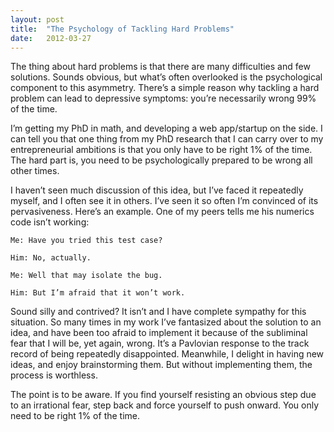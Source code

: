 ```yaml
---
layout: post
title:  "The Psychology of Tackling Hard Problems"
date:   2012-03-27
---
```


The thing about hard problems is that there are many difficulties and few solutions. Sounds obvious, but what’s often overlooked is the psychological component to this asymmetry. There’s a simple reason why tackling a hard problem can lead to depressive symptoms: you’re necessarily wrong 99% of the time.

I’m getting my PhD in math, and developing a web app/startup on the side. I can tell you that one thing from my PhD research that I can carry over to my entrepreneurial ambitions is that you only have to be right 1% of the time. The hard part is, you need to be psychologically prepared to be wrong all other times.

I haven’t seen much discussion of this idea, but I’ve faced it repeatedly myself, and I often see it in others. I’ve seen it so often I’m convinced of its pervasiveness. Here’s an example. One of my peers tells me his numerics code isn’t working:

```
Me: Have you tried this test case?

Him: No, actually.

Me: Well that may isolate the bug.

Him: But I’m afraid that it won’t work.
```

Sound silly and contrived? It isn’t and I have complete sympathy for this situation. So many times in my work I’ve fantasized about the solution to an idea, and have been too afraid to implement it because of the subliminal fear that I will be, yet again, wrong. It’s a Pavlovian response to the track record of being repeatedly disappointed. Meanwhile, I delight in having new ideas, and enjoy brainstorming them. But without implementing them, the process is worthless.

The point is to be aware. If you find yourself resisting an obvious step due to an irrational fear, step back and force yourself to push onward. You only need to be right 1% of the time.